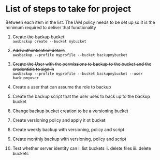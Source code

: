 # List of steps to take for project

Between each item in the list. The IAM policy needs to be set up so it is the minimum required to deliver that
functionality

1. ~~Create the backup bucket~~<br>
 `awsbackup create --bucket mybucket`
2. ~~Add authentication details~~ <br>
  `awsbackup --profile myprofile --bucket backupmybucket`
3. ~~Create the User with the permissions to backup to the bucket and the credentials to sign in~~ <br>
  `awsbackup --profile myprofile --bucket backupmybucket --user backupmyuser`
4. Create a user that can assume the role to backup

3. Create the backup script that the user uses to back up to the backup bucket
4. Change backup bucket creation to be a versioning bucket
5. Create versioning policy and apply it ot bucket
6. Create weekly backup with versioning, policy and script
7. Create monthly backup with versioning, policy and script
8. Test whether server identity can
    i. list buckets
    ii. delete files
    iii. delete buckets


